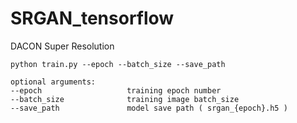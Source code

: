 # SRGAN_tensorflow

DACON Super Resolution

```
python train.py --epoch --batch_size --save_path

optional arguments:
--epoch                   training epoch number
--batch_size              training image batch_size
--save_path               model save path ( srgan_{epoch}.h5 )
```
